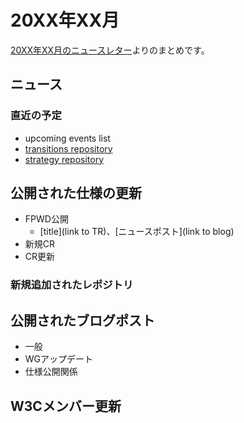 # 20XX年XX月

[20XX年XX月のニュースレター](https://lists.w3.org/Archives/Public/w3c-announce/2020JanMar/subject.html)よりのまとめです。

## ニュース


### 直近の予定

* upcoming events list
* [transitions repository](https://github.com/w3c/transitions/issues)
* [strategy repository](https://github.com/w3c/strategy/issues)

## 公開された仕様の更新

* FPWD公開
  * [title](link to TR)、[ニュースポスト](link to blog)
* 新規CR
* CR更新

### 新規追加されたレポジトリ

## 公開されたブログポスト

* 一般
* WGアップデート
* 仕様公開関係

## W3Cメンバー更新

